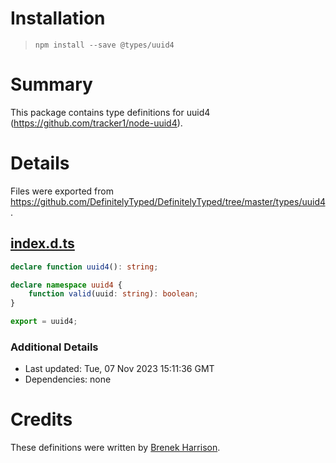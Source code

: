 # Installation
> `npm install --save @types/uuid4`

# Summary
This package contains type definitions for uuid4 (https://github.com/tracker1/node-uuid4).

# Details
Files were exported from https://github.com/DefinitelyTyped/DefinitelyTyped/tree/master/types/uuid4.
## [index.d.ts](https://github.com/DefinitelyTyped/DefinitelyTyped/tree/master/types/uuid4/index.d.ts)
````ts
declare function uuid4(): string;

declare namespace uuid4 {
    function valid(uuid: string): boolean;
}

export = uuid4;

````

### Additional Details
 * Last updated: Tue, 07 Nov 2023 15:11:36 GMT
 * Dependencies: none

# Credits
These definitions were written by [Brenek Harrison](https://github.com/BrenekH).
